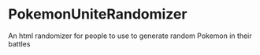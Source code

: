 # PokemonUniteRandomizer
An html randomizer for people to use to generate random Pokemon in their battles
